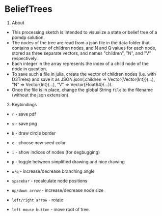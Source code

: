 # BeliefTrees

1. About
- This processing sketch is intended to visualize a state or belief tree of a pomdp solution.
- The nodes of the tree are read from a json file in the data folder that contains a vector of children nodes, and N and Q values for each node, stored as three separate vectors, and names "children", "N", and "V" respectively.
- Each integer in the array represents the index of a child node of the node in question.
- To save such a file in julia, create the vector of children nodes (i.e. with D3Trees) and save it as JSON.json(:children => Vector{Vector{Int}}(...), "N" => Vector{Int}(...), "V" => Vector{Float64}(...)).
- Once the file is in place, change the global String `file` to the filename (without the json extension).

2. Keybindings

- `r`                 - save pdf
- `s`                 - save png
- `b`                 - draw circle border
- `c`                 - choose new seed color
- `i`                 - show indices of nodes (for degbugging)
- `p`                 - toggle between simplified drawing and nice drawing
- `w/q`               - increase/decrease branching angle
- `spacebar`          - recalculate node positions
- `up/down arrow`     - increase/decrease node size
- `left/right arrow`  - rotate

- `left mouse button` - move root of tree.